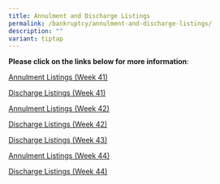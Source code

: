 ```yaml
---
title: Annulment and Discharge Listings
permalink: /bankruptcy/annulment-and-discharge-listings/
description: ""
variant: tiptap
---
```

<p><strong>Please click on the links below for more information</strong>:</p>
<p></p>
<p><a href="/files/Annulment &amp; Discharge Listings/Annulment_Listings__Week_41_.pdf" rel="noopener nofollow" target="_blank">Annulment Listings (Week 41)</a>
</p>
<p><a href="/files/Annulment &amp; Discharge Listings/Discharge_Listings__Week_41_.pdf" rel="noopener nofollow" target="_blank">Discharge Listings (Week 41)</a>
</p>
<p><a href="/files/Annulment &amp; Discharge Listings/Annulment_Listings__Week_42_.pdf" rel="noopener nofollow" target="_blank">Annulment Listings (Week 42)</a>
</p>
<p><a href="/files/Annulment &amp; Discharge Listings/Discharge_Listings__Week_42_.pdf" rel="noopener nofollow" target="_blank">Discharge Listings (Week 42)</a>
</p>
<p><a href="/files/Annulment &amp; Discharge Listings/Discharge_Listings__Week_43_.pdf" rel="noopener nofollow" target="_blank">Discharge Listings (Week 43)</a>
</p>
<p><a href="/files/Annulment &amp; Discharge Listings/Annulment_Listings__Week_44_.pdf" rel="noopener nofollow" target="_blank">Annulment Listings (Week 44)</a>
</p>
<p><a href="/files/Annulment &amp; Discharge Listings/Discharge_Listings__Week_44_.pdf" rel="noopener nofollow" target="_blank">Discharge Listings (Week 44)</a>
</p>
